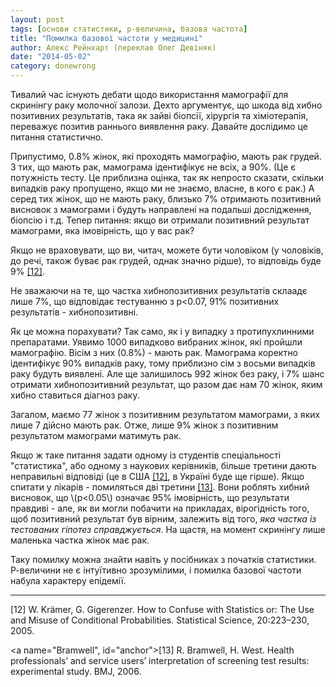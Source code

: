 ```yaml
---
layout: post
tags: [основи статистики, р-величина, базова частота]
title: "Помилка базової частоти у медицині"
author: Алекс Рейнхарт (переклав Олег Девіняк)
date: "2014-05-02" 
category: donewrong
---
```


Тивалий час існують дебати щодо використання мамографії для скринінгу раку молочної залози. Дехто аргументує, що шкода від хибно позитивних результатів, така як зайві біопсії, хірургія та хіміотерапія, переважує позитив раннього виявлення раку. Давайте дослідимо це питання статистично.

Припустимо, 0.8% жінок, які проходять мамографію, мають рак грудей. З тих, що мають рак, мамограма ідентифікує не всіх, а 90%. (Це є потужність тесту. Це приблизна оцінка, так як непросто сказати, скільки випадків раку пропущено, якщо ми не знаємо, власне, в кого є рак.) А серед тих жінок, що не мають раку, близько 7% отримають позитивний висновок з мамограми і будуть направлені на подальші дослідження, біопсію і т.д. Тепер питання: якщо ви отримали позитивний результат мамограми, яка імовірність, що у вас рак? 

Якщо не враховувати, що ви, читач, можете бути чоловіком (у чоловіків, до речі, також буває рак грудей, однак значно рідше), то відповідь буде 9% <a href="#kramer">\[12\]</a>. 

Не зважаючи на те, що частка хибнопозитивних результатів склаадє лише 7%, що відповідає тестуванню з р<0.07, 91% позитивних результатів - хибнопозитивні.

Як це можна порахувати? Так само, як і у випадку з протипухлинними препаратами. Уявимо 1000 випадково вибраних жінок, які пройшли мамографію. Вісім з них (0.8%) - мають рак. Мамограма коректно ідентифікує 90% випадків раку, тому приблизно сім з восьми випадків раку будуть виявлені. Але ще залишилось 992 жінок без раку, і 7% шанс отримати хибнопозитивний результат, що разом дає нам 70 жінок, яким хибно ставиться діагноз раку.

Загалом, маємо 77 жінок з позитивним результатом мамограми, з яких лише 7 дійсно мають рак. Отже, лише 9% жінок з позитивним результатом мамограми матимуть рак.

Якщо ж таке питання задати одному із студентів спеціальності "статистика", або одному з наукових керівників, більше третини дають неправильні відповіді (це в США <a href="#kramer">\[12\]</a>, в Україні буде ще гірше). Якщо спитати у лікарів - помиляться дві третини <a href="#Bramwell">\[13\]</a>. Вони роблять хибний висновок, що \\(р<0.05\\) означає 95% імовірність, що результати правдиві - але, як ви могли побачити на прикладах, вірогідність того, щоб позитивний результат був вірним, залежить від того, *яка частка із тестованих гіпотез справджується*. На щастя, на момент скринінгу лише маленька частка жінок має рак. 

Таку помилку можна знайти навіть у посібниках з початків статистики. Р-величини не є інтуїтивно зрозумілими, і помилка базової частоти набула характеру епідемії.


___

<div class="nohover">
<a name="kramer", id="anchor">[12] W. Krämer, G. Gigerenzer. How to Confuse with Statistics or: The Use and Misuse of Conditional Probabilities. Statistical Science, 20:223–230, 2005. </a>


<a name="Bramwell", id="anchor">[13] R. Bramwell, H. West. Health professionals’ and service users’ interpretation of screening test results: experimental study. BMJ, 2006.</a>
</div>

